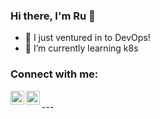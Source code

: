 ### Hi there, I'm Ru 👋

- 🔭 I just ventured in to DevOps!
- 🌱 I’m currently learning k8s

### Connect with me:

[<img align="left" alt="aruninn01 | LinkedIn" width="22px" src="https://cdn.jsdelivr.net/npm/simple-icons@v3/icons/linkedin.svg" />][linkedin]
[<img align="left" alt="aruninn01 | Instagram" width="22px" src="https://cdn.jsdelivr.net/npm/simple-icons@v3/icons/instagram.svg" />][instagram]

<br />
---

[instagram]: https://instagram.com/ru3.14
[linkedin]: https://linkedin.com/in/arunachalam-thangappa-b47834221
